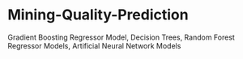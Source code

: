 # Mining-Quality-Prediction
Gradient Boosting Regressor Model, Decision Trees, Random Forest Regressor Models, Artificial Neural Network Models
